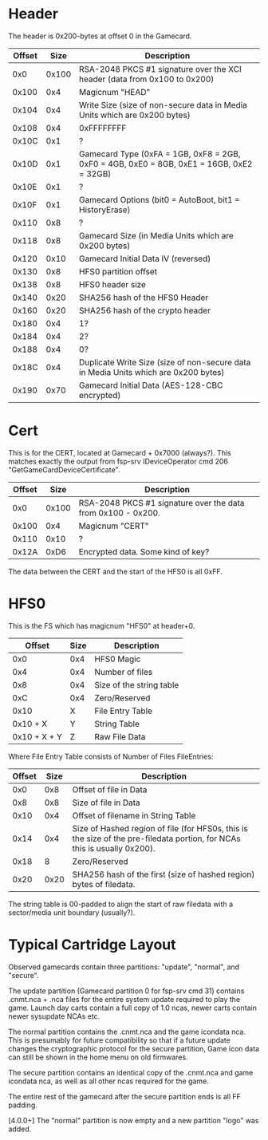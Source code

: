 # Header

The header is 0x200-bytes at offset 0 in the
Gamecard.

| Offset | Size  | Description                                                                              |
| ------ | ----- | ---------------------------------------------------------------------------------------- |
| 0x0    | 0x100 | RSA-2048 PKCS \#1 signature over the XCI header (data from 0x100 to 0x200)               |
| 0x100  | 0x4   | Magicnum "HEAD"                                                                          |
| 0x104  | 0x4   | Write Size (size of non-secure data in Media Units which are 0x200 bytes)                |
| 0x108  | 0x4   | 0xFFFFFFFF                                                                               |
| 0x10C  | 0x1   | ?                                                                                        |
| 0x10D  | 0x1   | Gamecard Type (0xFA = 1GB, 0xF8 = 2GB, 0xF0 = 4GB, 0xE0 = 8GB, 0xE1 = 16GB, 0xE2 = 32GB) |
| 0x10E  | 0x1   | ?                                                                                        |
| 0x10F  | 0x1   | Gamecard Options (bit0 = AutoBoot, bit1 = HistoryErase)                                  |
| 0x110  | 0x8   | ?                                                                                        |
| 0x118  | 0x8   | Gamecard Size (in Media Units which are 0x200 bytes)                                     |
| 0x120  | 0x10  | Gamecard Initial Data IV (reversed)                                                      |
| 0x130  | 0x8   | HFS0 partition offset                                                                    |
| 0x138  | 0x8   | HFS0 header size                                                                         |
| 0x140  | 0x20  | SHA256 hash of the HFS0 Header                                                           |
| 0x160  | 0x20  | SHA256 hash of the crypto header                                                         |
| 0x180  | 0x4   | 1?                                                                                       |
| 0x184  | 0x4   | 2?                                                                                       |
| 0x188  | 0x4   | 0?                                                                                       |
| 0x18C  | 0x4   | Duplicate Write Size (size of non-secure data in Media Units which are 0x200 bytes)      |
| 0x190  | 0x70  | Gamecard Initial Data (AES-128-CBC encrypted)                                            |

# Cert

This is for the CERT, located at Gamecard + 0x7000 (always?). This
matches exactly the output from fsp-srv IDeviceOperator cmd 206
"GetGameCardDeviceCertificate".

| Offset | Size  | Description                                                   |
| ------ | ----- | ------------------------------------------------------------- |
| 0x0    | 0x100 | RSA-2048 PKCS \#1 signature over the data from 0x100 - 0x200. |
| 0x100  | 0x4   | Magicnum "CERT"                                               |
| 0x110  | 0x10  | ?                                                             |
| 0x12A  | 0xD6  | Encrypted data. Some kind of key?                             |

The data between the CERT and the start of the HFS0 is all 0xFF.

# HFS0

This is the FS which has magicnum "HFS0" at header+0.

| Offset       | Size | Description              |
| ------------ | ---- | ------------------------ |
| 0x0          | 0x4  | HFS0 Magic               |
| 0x4          | 0x4  | Number of files          |
| 0x8          | 0x4  | Size of the string table |
| 0xC          | 0x4  | Zero/Reserved            |
| 0x10         | X    | File Entry Table         |
| 0x10 + X     | Y    | String Table             |
| 0x10 + X + Y | Z    | Raw File Data            |

Where File Entry Table consists of Number of Files
FileEntries:

| Offset | Size | Description                                                                                                              |
| ------ | ---- | ------------------------------------------------------------------------------------------------------------------------ |
| 0x0    | 0x8  | Offset of file in Data                                                                                                   |
| 0x8    | 0x8  | Size of file in Data                                                                                                     |
| 0x10   | 0x4  | Offset of filename in String Table                                                                                       |
| 0x14   | 0x4  | Size of Hashed region of file (for HFS0s, this is the size of the pre-filedata portion, for NCAs this is usually 0x200). |
| 0x18   | 8    | Zero/Reserved                                                                                                            |
| 0x20   | 0x20 | SHA256 hash of the first (size of hashed region) bytes of filedata.                                                      |

The string table is 00-padded to align the start of raw filedata with a
sector/media unit boundary (usually?).

# Typical Cartridge Layout

Observed gamecards contain three partitions: "update", "normal", and
"secure".

The update partition (Gamecard partition 0 for fsp-srv cmd 31) contains
.cnmt.nca + .nca files for the entire system update required to play the
game. Launch day carts contain a full copy of 1.0 ncas, newer carts
contain newer sysupdate NCAs etc.

The normal partition contains the .cnmt.nca and the game icondata nca.
This is presumably for future compatibility so that if a future update
changes the cryptographic protocol for the secure partition, Game icon
data can still be shown in the home menu on old firmwares.

The secure partition contains an identical copy of the .cnmt.nca and
game icondata nca, as well as all other ncas required for the game.

The entire rest of the gamecard after the secure partition ends is all
FF padding.

\[4.0.0+\] The "normal" partition is now empty and a new partition
"logo" was added.
